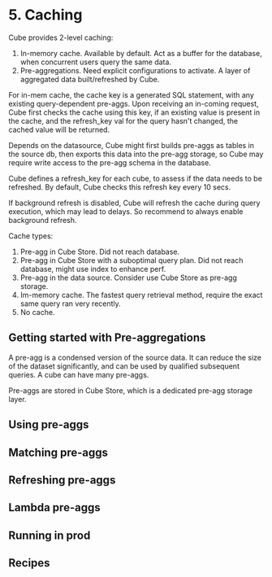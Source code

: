 # 5. Caching
Cube provides 2-level caching:
1. In-memory cache. Available by default. Act as a buffer for the database, when concurrent users query the same data. 
2. Pre-aggregations. Need explicit configurations to activate. A layer of aggregated data built/refreshed by Cube. 

For in-mem cache, the cache key is a generated SQL statement, with any existing query-dependent pre-aggs. Upon receiving an in-coming request, Cube first checks the cache using this key, if an existing value is present in the cache, and the refresh_key val for the query hasn't changed, the cached value will be returned. 

Depends on the datasource, Cube might first builds pre-aggs as tables in the source db, then exports this data into the pre-agg storage, so Cube may require write access to the pre-agg schema in the database. 

Cube defines a refresh_key for each cube, to assess if the data needs to be refreshed. By default, Cube checks this refresh key every 10 secs. 

If background refresh is disabled, Cube will refresh the cache during query execution, which may lead to delays. So recommend to always enable background refresh. 

Cache types:
1. Pre-agg in Cube Store. Did not reach database.
2. Pre-agg in Cube Store with a suboptimal query plan. Did not reach database, might use index to enhance perf.
3. Pre-agg in the data source. Consider use Cube Store as pre-agg storage. 
4. Im-memory cache. The fastest query retrieval method, require the exact same query ran very recently. 
5. No cache. 

## Getting started with Pre-aggregations
A pre-agg is a condensed version of the source data. It can reduce the size of the dataset significantly, and can be used by qualified subsequent queries. A cube can have many pre-aggs. 

Pre-aggs are stored in Cube Store, which is a dedicated pre-agg storage layer. 


## Using pre-aggs



## Matching pre-aggs



## Refreshing pre-aggs



## Lambda pre-aggs



## Running in prod



## Recipes




